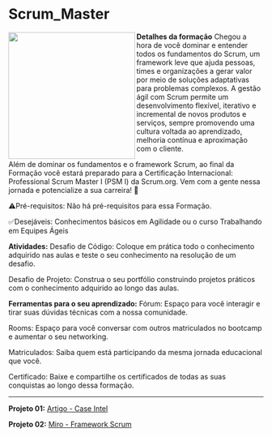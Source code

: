 # Scrum_Master

<picture> <img align="left" src="https://github.com/IsraelEvangelista/Scrum_Master/assets/116984176/3cffae44-3f0a-43fa-9c0e-14bfb8acf8e5" width = 250px></picture>


**Detalhes da formação**
Chegou a hora de você dominar e entender todos os fundamentos do Scrum, um framework leve que ajuda pessoas, times e organizações a gerar valor por meio de soluções adaptativas para problemas complexos. A gestão ágil com Scrum permite um desenvolvimento flexível, iterativo e incremental de novos produtos e serviços, sempre promovendo uma cultura voltada ao aprendizado, melhoria contínua e aproximação com o cliente.

Além de dominar os fundamentos e o framework Scrum, ao final da Formação você estará preparado para a Certificação Internacional: Professional Scrum Master I (PSM I) da Scrum.org. Vem com a gente nessa jornada e potencialize a sua carreira! 🚀

⚠️Pré-requisitos: Não há pré-requisitos para essa Formação.

✅Desejáveis: Conhecimentos básicos em Agilidade ou o curso Trabalhando em Equipes Ágeis

**Atividades:**
Desafio de Código: Coloque em prática todo o conhecimento adquirido nas aulas e teste o seu conhecimento na resolução de um desafio.

Desafio de Projeto: Construa o seu portfólio construindo projetos práticos com o conhecimento adquirido ao longo das aulas.

**Ferramentas para o seu aprendizado:**
Fórum: Espaço para você interagir e tirar suas dúvidas técnicas com a nossa comunidade.

Rooms: Espaço para você conversar com outros matriculados no bootcamp e aumentar o seu networking.

Matriculados: Saiba quem está participando da mesma jornada educacional que você.

Certificado: Baixe e compartilhe os certificados de todas as suas conquistas ao longo dessa formação.
________________________________________________________________________________________________________________________________________________________
**Projeto 01:**
[Artigo - Case Intel](https://github.com/IsraelEvangelista/Scrum_Master/blob/main/Desafio%20de%20Projeto%2001%20-%20Case%20Intel.docx)

**Projeto 02:**
[Miro - Framework Scrum](https://miro.com/app/board/uXjVM_qpuQ0=/?share_link_id=754807794465)
